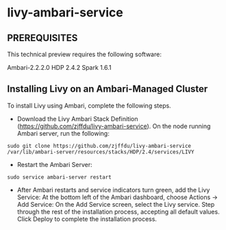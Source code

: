 # livy-ambari-service

## PREREQUISITES
This technical preview requires the following software:

Ambari-2.2.2.0
HDP 2.4.2
Spark 1.6.1


## Installing Livy on an Ambari-Managed Cluster

To install Livy using Ambari, complete the following steps.

* Download the Livy Ambari Stack Definition (https://github.com/zjffdu/livy-ambari-service). On the node running Ambari server, run the following:
```
sudo git clone https://github.com/zjffdu/livy-ambari-service  /var/lib/ambari-server/resources/stacks/HDP/2.4/services/LIVY
```
* Restart the Ambari Server:
```
sudo service ambari-server restart
```
* After Ambari restarts and service indicators turn green, add the Livy Service:
At the bottom left of the Ambari dashboard, choose Actions -> Add Service:
On the Add Service screen, select the Livy service.
Step through the rest of the installation process, accepting all default values.
Click Deploy to complete the installation process.
